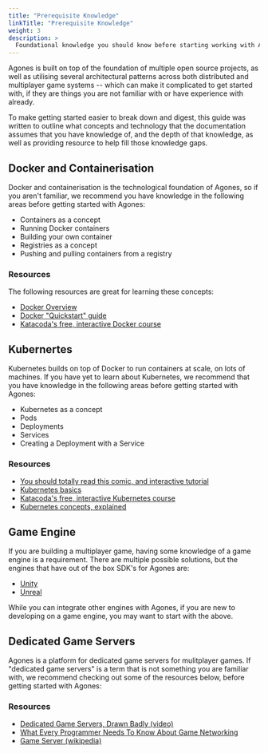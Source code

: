 ```yaml
---
title: "Prerequisite Knowledge"
linkTitle: "Prerequisite Knowledge"
weight: 3
description: >
  Foundational knowledge you should know before starting working with Agones.
---
```


Agones is built on top of the foundation of multiple open source projects, as well as utilising
several architectural patterns across both distributed and multiplayer game systems -- which can
make it complicated to get started with, if they are things you are not familiar with or have
experience with already.

To make getting started easier to break down and digest, this guide was written to outline what concepts and
technology that the documentation assumes that you have knowledge of, and the
depth of that knowledge, as well as providing resource to help fill those knowledge gaps.

## Docker and Containerisation

Docker and containerisation is the technological foundation of Agones, so if you aren't familiar,
we recommend you have knowledge in the following areas before getting started with Agones:

* Containers as a concept
* Running Docker containers
* Building your own container
* Registries as a concept
* Pushing and pulling containers from a registry

### Resources

The following resources are great for learning these concepts:

* [Docker Overview](https://docs.docker.com/get-started/overview/)
* [Docker "Quickstart" guide](https://docs.docker.com/get-started/)
* [Katacoda's free, interactive Docker course](https://www.katacoda.com/courses/docker)

## Kubernertes

Kubernetes builds on top of Docker to run containers at scale, on lots of machines. 
If you have yet to learn about Kubernetes, we recommend that you have knowledge in the following
areas before getting started with Agones:

* Kubernetes as a concept
* Pods
* Deployments
* Services
* Creating a Deployment with a Service

### Resources

* [You should totally read this comic, and interactive tutorial](https://cloud.google.com/kubernetes-engine/kubernetes-comic/)
* [Kubernetes basics](https://kubernetes.io/docs/tutorials/kubernetes-basics/)
* [Katacoda's free, interactive Kubernetes course](https://www.katacoda.com/courses/kubernetes)
* [Kubernetes concepts, explained](https://kubernetes.io/docs/concepts/)

## Game Engine

If you are building a multiplayer game, having some knowledge of a game engine is a requirement. There are multiple
possible solutions, but the engines that have out of the box SDK's for Agones are:

* [Unity](https://unity.com/)
* [Unreal](https://www.unrealengine.com/)

While you can integrate other engines with Agones, if you are new to developing on a game engine, you may want to
start with the above.

## Dedicated Game Servers

Agones is a platform for dedicated game servers for mulitplayer games. If "dedicated game servers" is a term that is not
something you are familiar with, we recommend checking out some of the resources below, before getting started with
Agones:

### Resources

* [Dedicated Game Servers, Drawn Badly (video)](https://www.youtube.com/watch?v=Nl_FIGFtYdc)
* [What Every Programmer Needs To Know About Game Networking](https://gafferongames.com/post/what_every_programmer_needs_to_know_about_game_networking/)
* [Game Server (wikipedia)](https://en.wikipedia.org/wiki/Game_server)
